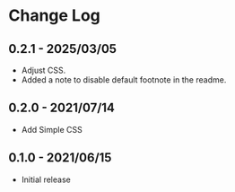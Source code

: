 # Change Log

## 0.2.1 - 2025/03/05

- Adjust CSS.
- Added a note to disable default footnote in the readme.

## 0.2.0 - 2021/07/14

- Add Simple CSS

## 0.1.0 - 2021/06/15

- Initial release
